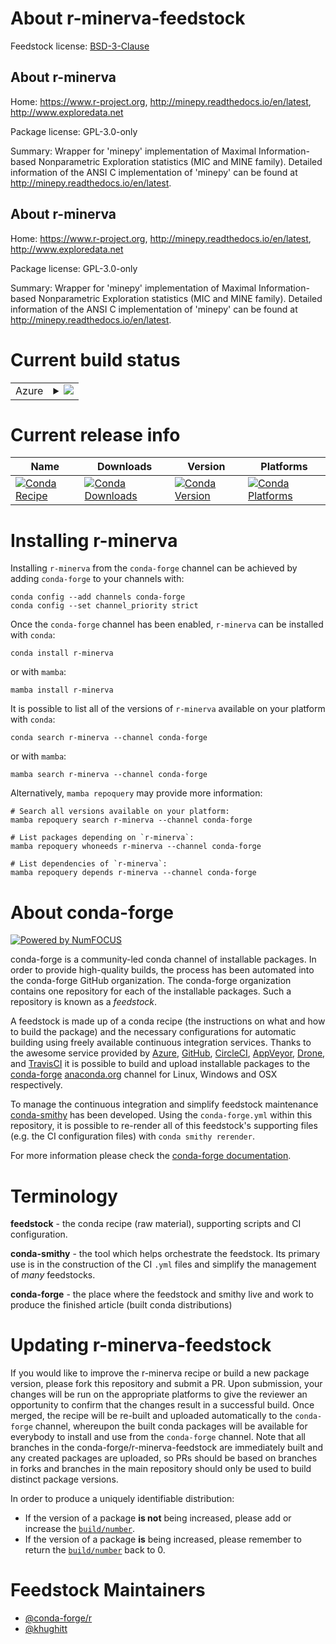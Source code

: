 About r-minerva-feedstock
=========================

Feedstock license: [BSD-3-Clause](https://github.com/conda-forge/r-minerva-feedstock/blob/main/LICENSE.txt)


About r-minerva
---------------

Home: https://www.r-project.org, http://minepy.readthedocs.io/en/latest, http://www.exploredata.net

Package license: GPL-3.0-only

Summary: Wrapper for 'minepy' implementation of Maximal Information-based Nonparametric Exploration statistics (MIC and MINE family). Detailed information of the ANSI C implementation of 'minepy' can be found at <http://minepy.readthedocs.io/en/latest>.

About r-minerva
---------------

Home: https://www.r-project.org, http://minepy.readthedocs.io/en/latest, http://www.exploredata.net

Package license: GPL-3.0-only

Summary: Wrapper for 'minepy' implementation of Maximal Information-based Nonparametric Exploration statistics (MIC and MINE family). Detailed information of the ANSI C implementation of 'minepy' can be found at <http://minepy.readthedocs.io/en/latest>.

Current build status
====================


<table>
    
  <tr>
    <td>Azure</td>
    <td>
      <details>
        <summary>
          <a href="https://dev.azure.com/conda-forge/feedstock-builds/_build/latest?definitionId=7733&branchName=main">
            <img src="https://dev.azure.com/conda-forge/feedstock-builds/_apis/build/status/r-minerva-feedstock?branchName=main">
          </a>
        </summary>
        <table>
          <thead><tr><th>Variant</th><th>Status</th></tr></thead>
          <tbody><tr>
              <td>linux_64_r_base4.3</td>
              <td>
                <a href="https://dev.azure.com/conda-forge/feedstock-builds/_build/latest?definitionId=7733&branchName=main">
                  <img src="https://dev.azure.com/conda-forge/feedstock-builds/_apis/build/status/r-minerva-feedstock?branchName=main&jobName=linux&configuration=linux%20linux_64_r_base4.3" alt="variant">
                </a>
              </td>
            </tr><tr>
              <td>linux_64_r_base4.4</td>
              <td>
                <a href="https://dev.azure.com/conda-forge/feedstock-builds/_build/latest?definitionId=7733&branchName=main">
                  <img src="https://dev.azure.com/conda-forge/feedstock-builds/_apis/build/status/r-minerva-feedstock?branchName=main&jobName=linux&configuration=linux%20linux_64_r_base4.4" alt="variant">
                </a>
              </td>
            </tr><tr>
              <td>osx_64_r_base4.3</td>
              <td>
                <a href="https://dev.azure.com/conda-forge/feedstock-builds/_build/latest?definitionId=7733&branchName=main">
                  <img src="https://dev.azure.com/conda-forge/feedstock-builds/_apis/build/status/r-minerva-feedstock?branchName=main&jobName=osx&configuration=osx%20osx_64_r_base4.3" alt="variant">
                </a>
              </td>
            </tr><tr>
              <td>osx_64_r_base4.4</td>
              <td>
                <a href="https://dev.azure.com/conda-forge/feedstock-builds/_build/latest?definitionId=7733&branchName=main">
                  <img src="https://dev.azure.com/conda-forge/feedstock-builds/_apis/build/status/r-minerva-feedstock?branchName=main&jobName=osx&configuration=osx%20osx_64_r_base4.4" alt="variant">
                </a>
              </td>
            </tr><tr>
              <td>win_64_r_base4.3</td>
              <td>
                <a href="https://dev.azure.com/conda-forge/feedstock-builds/_build/latest?definitionId=7733&branchName=main">
                  <img src="https://dev.azure.com/conda-forge/feedstock-builds/_apis/build/status/r-minerva-feedstock?branchName=main&jobName=win&configuration=win%20win_64_r_base4.3" alt="variant">
                </a>
              </td>
            </tr><tr>
              <td>win_64_r_base4.4</td>
              <td>
                <a href="https://dev.azure.com/conda-forge/feedstock-builds/_build/latest?definitionId=7733&branchName=main">
                  <img src="https://dev.azure.com/conda-forge/feedstock-builds/_apis/build/status/r-minerva-feedstock?branchName=main&jobName=win&configuration=win%20win_64_r_base4.4" alt="variant">
                </a>
              </td>
            </tr>
          </tbody>
        </table>
      </details>
    </td>
  </tr>
</table>

Current release info
====================

| Name | Downloads | Version | Platforms |
| --- | --- | --- | --- |
| [![Conda Recipe](https://img.shields.io/badge/recipe-r--minerva-green.svg)](https://anaconda.org/conda-forge/r-minerva) | [![Conda Downloads](https://img.shields.io/conda/dn/conda-forge/r-minerva.svg)](https://anaconda.org/conda-forge/r-minerva) | [![Conda Version](https://img.shields.io/conda/vn/conda-forge/r-minerva.svg)](https://anaconda.org/conda-forge/r-minerva) | [![Conda Platforms](https://img.shields.io/conda/pn/conda-forge/r-minerva.svg)](https://anaconda.org/conda-forge/r-minerva) |

Installing r-minerva
====================

Installing `r-minerva` from the `conda-forge` channel can be achieved by adding `conda-forge` to your channels with:

```
conda config --add channels conda-forge
conda config --set channel_priority strict
```

Once the `conda-forge` channel has been enabled, `r-minerva` can be installed with `conda`:

```
conda install r-minerva
```

or with `mamba`:

```
mamba install r-minerva
```

It is possible to list all of the versions of `r-minerva` available on your platform with `conda`:

```
conda search r-minerva --channel conda-forge
```

or with `mamba`:

```
mamba search r-minerva --channel conda-forge
```

Alternatively, `mamba repoquery` may provide more information:

```
# Search all versions available on your platform:
mamba repoquery search r-minerva --channel conda-forge

# List packages depending on `r-minerva`:
mamba repoquery whoneeds r-minerva --channel conda-forge

# List dependencies of `r-minerva`:
mamba repoquery depends r-minerva --channel conda-forge
```


About conda-forge
=================

[![Powered by
NumFOCUS](https://img.shields.io/badge/powered%20by-NumFOCUS-orange.svg?style=flat&colorA=E1523D&colorB=007D8A)](https://numfocus.org)

conda-forge is a community-led conda channel of installable packages.
In order to provide high-quality builds, the process has been automated into the
conda-forge GitHub organization. The conda-forge organization contains one repository
for each of the installable packages. Such a repository is known as a *feedstock*.

A feedstock is made up of a conda recipe (the instructions on what and how to build
the package) and the necessary configurations for automatic building using freely
available continuous integration services. Thanks to the awesome service provided by
[Azure](https://azure.microsoft.com/en-us/services/devops/), [GitHub](https://github.com/),
[CircleCI](https://circleci.com/), [AppVeyor](https://www.appveyor.com/),
[Drone](https://cloud.drone.io/welcome), and [TravisCI](https://travis-ci.com/)
it is possible to build and upload installable packages to the
[conda-forge](https://anaconda.org/conda-forge) [anaconda.org](https://anaconda.org/)
channel for Linux, Windows and OSX respectively.

To manage the continuous integration and simplify feedstock maintenance
[conda-smithy](https://github.com/conda-forge/conda-smithy) has been developed.
Using the ``conda-forge.yml`` within this repository, it is possible to re-render all of
this feedstock's supporting files (e.g. the CI configuration files) with ``conda smithy rerender``.

For more information please check the [conda-forge documentation](https://conda-forge.org/docs/).

Terminology
===========

**feedstock** - the conda recipe (raw material), supporting scripts and CI configuration.

**conda-smithy** - the tool which helps orchestrate the feedstock.
                   Its primary use is in the construction of the CI ``.yml`` files
                   and simplify the management of *many* feedstocks.

**conda-forge** - the place where the feedstock and smithy live and work to
                  produce the finished article (built conda distributions)


Updating r-minerva-feedstock
============================

If you would like to improve the r-minerva recipe or build a new
package version, please fork this repository and submit a PR. Upon submission,
your changes will be run on the appropriate platforms to give the reviewer an
opportunity to confirm that the changes result in a successful build. Once
merged, the recipe will be re-built and uploaded automatically to the
`conda-forge` channel, whereupon the built conda packages will be available for
everybody to install and use from the `conda-forge` channel.
Note that all branches in the conda-forge/r-minerva-feedstock are
immediately built and any created packages are uploaded, so PRs should be based
on branches in forks and branches in the main repository should only be used to
build distinct package versions.

In order to produce a uniquely identifiable distribution:
 * If the version of a package **is not** being increased, please add or increase
   the [``build/number``](https://docs.conda.io/projects/conda-build/en/latest/resources/define-metadata.html#build-number-and-string).
 * If the version of a package **is** being increased, please remember to return
   the [``build/number``](https://docs.conda.io/projects/conda-build/en/latest/resources/define-metadata.html#build-number-and-string)
   back to 0.

Feedstock Maintainers
=====================

* [@conda-forge/r](https://github.com/conda-forge/r/)
* [@khughitt](https://github.com/khughitt/)

